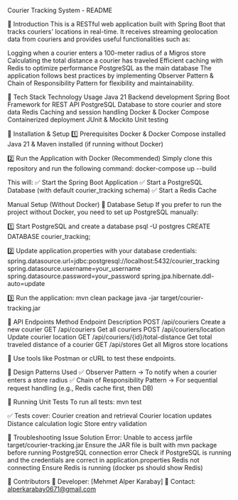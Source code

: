Courier Tracking System - README 

📌 Introduction
This is a RESTful web application built with Spring Boot that tracks couriers' locations in real-time.
It receives streaming geolocation data from couriers and provides useful functionalities such as:

Logging when a courier enters a 100-meter radius of a Migros store
Calculating the total distance a courier has traveled
Efficient caching with Redis to optimize performance
PostgreSQL as the main database
The application follows best practices by implementing Observer Pattern & Chain of Responsibility Pattern for flexibility and maintainability.

📌 Tech Stack
Technology	Usage
Java 21	Backend development
Spring Boot	Framework for REST API
PostgreSQL	Database to store courier and store data
Redis	Caching and session handling
Docker & Docker Compose	Containerized deployment
JUnit & Mockito	Unit testing


📌 Installation & Setup
1️⃣ Prerequisites
Docker & Docker Compose installed
Java 21 & Maven installed (if running without Docker)

2️⃣ Run the Application with Docker (Recommended)
Simply clone this repository and run the following command:
docker-compose up --build

This will:
✅ Start the Spring Boot Application
✅ Start a PostgreSQL Database (with default courier_tracking schema)
✅ Start a Redis Cache

Manual Setup (Without Docker)
📌 Database Setup
If you prefer to run the project without Docker, you need to set up PostgreSQL manually:

1️⃣ Start PostgreSQL and create a database
psql -U postgres
CREATE DATABASE courier_tracking;

2️⃣ Update application.properties with your database credentials:
spring.datasource.url=jdbc:postgresql://localhost:5432/courier_tracking
spring.datasource.username=your_username
spring.datasource.password=your_password
spring.jpa.hibernate.ddl-auto=update

3️⃣ Run the application:
mvn clean package
java -jar target/courier-tracking.jar

📌 API Endpoints
Method	Endpoint	                        Description
POST	/api/couriers	                    Create a new courier
GET	    /api/couriers	                    Get all couriers
POST	/api/couriers/location	            Update courier location
GET	    /api/couriers/{id}/total-distance	Get total traveled distance of a courier
GET	    /api/stores	                        Get all Migros store locations

📌 Use tools like Postman or cURL to test these endpoints.

📌 Design Patterns Used
✅ Observer Pattern → To notify when a courier enters a store radius
✅ Chain of Responsibility Pattern → For sequential request handling (e.g., Redis cache first, then DB)

📌 Running Unit Tests
To run all tests:
mvn test

✅ Tests cover:
Courier creation and retrieval
Courier location updates
Distance calculation logic
Store entry validation

📌 Troubleshooting
Issue	                                                        Solution
Error: Unable to access jarfile target/courier-tracking.jar	    Ensure the JAR file is built with mvn package before running
PostgreSQL connection error	                                    Check if PostgreSQL is running and the credentials are correct in application.properties
Redis not connecting	                                        Ensure Redis is running (docker ps should show Redis)


📌 Contributors
👤 Developer: [Mehmet Alper Karabay]
🔗 Contact: alperkarabay0671@gmail.com


